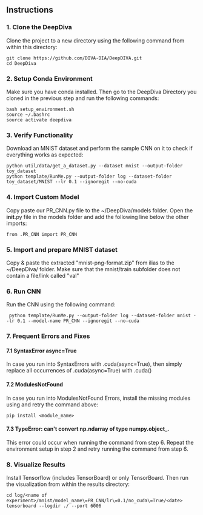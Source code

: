 ## Instructions

### 1. Clone the DeepDiva 
Clone the project to a new directory using the following command from within this directory: 

```
git clone https://github.com/DIVA-DIA/DeepDIVA.git
cd DeepDiva

```

### 2. Setup Conda Environment
Make sure you have conda installed. Then go to the DeepDiva Directory you cloned in the previous step and run the following commands: 

```
bash setup_environment.sh
source ~/.bashrc
source activate deepdiva
```

### 3. Verify Functionality
Download an MNIST dataset and perform the sample CNN on it to check if everything works as expected: 
```
python util/data/get_a_dataset.py --dataset mnist --output-folder toy_dataset
python template/RunMe.py --output-folder log --dataset-folder toy_dataset/MNIST --lr 0.1 --ignoregit --no-cuda
```

### 4. Import Custom Model
Copy paste our PR_CNN.py file to the ~/DeepDiva/models folder. Open the __init__.py file in the models folder and add the following line below the other imports: 
```
from .PR_CNN import PR_CNN
```

### 5. Import and prepare MNIST dataset
Copy & paste the extracted "mnist-png-format.zip" from ilias to the ~/DeepDiva/ folder. Make sure that the mnist/train subfolder does not contain a file/link called "val"


### 6. Run CNN
Run the CNN using the following command:
```
 python template/RunMe.py --output-folder log --dataset-folder mnist --lr 0.1 --model-name PR_CNN --ignoregit --no-cuda
```

### 7. Frequent Errors and Fixes

#### 7.1 SyntaxError async=True
In case you run into SyntaxErrors with .cuda(async=True), then simply replace all occurrences of .cuda(async=True) with .cuda()

#### 7.2 ModulesNotFound
In case you run into ModulesNotFound Errors, install the missing modules using and retry the command above: 
```
pip install <module_name>
```
#### 7.3 TypeError: can't convert np.ndarray of type numpy.object_.
This error could occur when running the command from step 6. Repeat the environment setup in step 2 and retry running the command from step 6. 

### 8. Visualize Results
Install Tensorflow (includes TensorBoard) or only TensorBoard. Then run the visualization from within the results directory: 
```
cd log/<name of experiment>/mnist/model_name\=PR_CNN/lr\=0.1/no_cuda\=True/<date>
tensorboard --logdir ./ --port 6006
```

